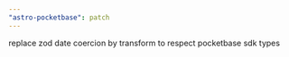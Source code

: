 ```yaml
---
"astro-pocketbase": patch
---
```


replace zod date coercion by transform to respect pocketbase sdk types
